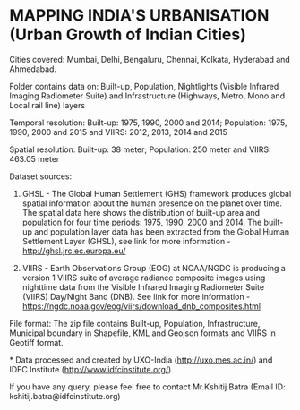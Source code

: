 MAPPING INDIA'S URBANISATION (Urban Growth of Indian Cities)
============================================================

Cities covered: Mumbai, Delhi, Bengaluru, Chennai, Kolkata, Hyderabad and
Ahmedabad.

Folder contains data on: Built-up, Population, Nightlights (Visible Infrared 
Imaging Radiometer Suite) and Infrastructure (Highways, Metro, Mono and Local 
rail line) layers

Temporal resolution: Built-up: 1975, 1990, 2000 and 2014; Population: 1975,
1990, 2000 and 2015 and VIIRS: 2012, 2013, 2014 and 2015

Spatial resolution: Built-up: 38 meter; Population: 250 meter and VIIRS: 463.05
meter

Dataset sources:

1. GHSL - The Global Human Settlement (GHS) framework produces global spatial
information about the human presence on the planet over time. The spatial data
here shows the distribution of built-up area and population for four time
periods: 1975, 1990, 2000 and 2014. The built-up and population layer data has
been extracted from the Global Human Settlement Layer (GHSL), see link for more
information - http://ghsl.jrc.ec.europa.eu/

2. VIIRS - Earth Observations Group (EOG) at NOAA/NGDC is producing a version 1 VIIRS suite of average radiance composite images using nighttime data from the Visible Infrared Imaging Radiometer Suite (VIIRS) Day/Night Band (DNB). See link for more information - https://ngdc.noaa.gov/eog/viirs/download_dnb_composites.html 

File format: The zip file contains Built-up, Population, Infrastructure,
Municipal boundary in Shapefile, KML and Geojson formats and VIIRS in Geotiff
format.

\* Data processed and created by UXO-India (http://uxo.mes.ac.in/) and IDFC
Institute (http://www.idfcinstitute.org/)

If you have any query, please feel free to contact Mr.Kshitij Batra (Email ID:
kshitij.batra\@idfcinstitute.org)
